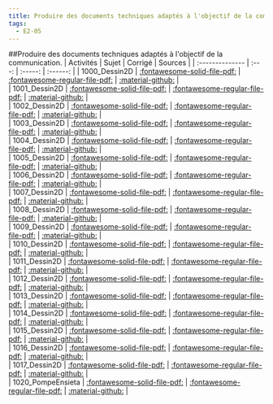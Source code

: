 ```yaml
---
title: Produire des documents techniques adaptés à l'objectif de la communication. 
tags:
  - E2-05
---
```

[comment]: <> (Généré automatiquement par make_all_activitess.py, creation_fichiers_activites)

##Produire des documents techniques adaptés à l'objectif de la communication. 
| Activités | Sujet | Corrigé | Sources  | 
| :-------------- | :---: | :-----: | :------: | 
| 1000_Dessin2D | [:fontawesome-solid-file-pdf:](http://xpessoles-cpge.fr/pdf/E2_05_1000_Dessin2D_Sujet.pdf) | [:fontawesome-regular-file-pdf:](http://xpessoles-cpge.fr/pdf/E2_05_1000_Dessin2D_Corrige.pdf) | [:material-github:](https://github.com/xpessoles/ExercicesCompetences/tree/main/E2_ProduireInformation/E2_05_Dessin2D/1000_Dessin2D) |  
| 1001_Dessin2D | [:fontawesome-solid-file-pdf:](http://xpessoles-cpge.fr/pdf/E2_05_1001_Dessin2D_Sujet.pdf) | [:fontawesome-regular-file-pdf:](http://xpessoles-cpge.fr/pdf/E2_05_1001_Dessin2D_Corrige.pdf) | [:material-github:](https://github.com/xpessoles/ExercicesCompetences/tree/main/E2_ProduireInformation/E2_05_Dessin2D/1001_Dessin2D) |  
| 1002_Dessin2D | [:fontawesome-solid-file-pdf:](http://xpessoles-cpge.fr/pdf/E2_05_1002_Dessin2D_Sujet.pdf) | [:fontawesome-regular-file-pdf:](http://xpessoles-cpge.fr/pdf/E2_05_1002_Dessin2D_Corrige.pdf) | [:material-github:](https://github.com/xpessoles/ExercicesCompetences/tree/main/E2_ProduireInformation/E2_05_Dessin2D/1002_Dessin2D) |  
| 1003_Dessin2D | [:fontawesome-solid-file-pdf:](http://xpessoles-cpge.fr/pdf/E2_05_1003_Dessin2D_Sujet.pdf) | [:fontawesome-regular-file-pdf:](http://xpessoles-cpge.fr/pdf/E2_05_1003_Dessin2D_Corrige.pdf) | [:material-github:](https://github.com/xpessoles/ExercicesCompetences/tree/main/E2_ProduireInformation/E2_05_Dessin2D/1003_Dessin2D) |  
| 1004_Dessin2D | [:fontawesome-solid-file-pdf:](http://xpessoles-cpge.fr/pdf/E2_05_1004_Dessin2D_Sujet.pdf) | [:fontawesome-regular-file-pdf:](http://xpessoles-cpge.fr/pdf/E2_05_1004_Dessin2D_Corrige.pdf) | [:material-github:](https://github.com/xpessoles/ExercicesCompetences/tree/main/E2_ProduireInformation/E2_05_Dessin2D/1004_Dessin2D) |  
| 1005_Dessin2D | [:fontawesome-solid-file-pdf:](http://xpessoles-cpge.fr/pdf/E2_05_1005_Dessin2D_Sujet.pdf) | [:fontawesome-regular-file-pdf:](http://xpessoles-cpge.fr/pdf/E2_05_1005_Dessin2D_Corrige.pdf) | [:material-github:](https://github.com/xpessoles/ExercicesCompetences/tree/main/E2_ProduireInformation/E2_05_Dessin2D/1005_Dessin2D) |  
| 1006_Dessin2D | [:fontawesome-solid-file-pdf:](http://xpessoles-cpge.fr/pdf/E2_05_1006_Dessin2D_Sujet.pdf) | [:fontawesome-regular-file-pdf:](http://xpessoles-cpge.fr/pdf/E2_05_1006_Dessin2D_Corrige.pdf) | [:material-github:](https://github.com/xpessoles/ExercicesCompetences/tree/main/E2_ProduireInformation/E2_05_Dessin2D/1006_Dessin2D) |  
| 1007_Dessin2D | [:fontawesome-solid-file-pdf:](http://xpessoles-cpge.fr/pdf/E2_05_1007_Dessin2D_Sujet.pdf) | [:fontawesome-regular-file-pdf:](http://xpessoles-cpge.fr/pdf/E2_05_1007_Dessin2D_Corrige.pdf) | [:material-github:](https://github.com/xpessoles/ExercicesCompetences/tree/main/E2_ProduireInformation/E2_05_Dessin2D/1007_Dessin2D) |  
| 1008_Dessin2D | [:fontawesome-solid-file-pdf:](http://xpessoles-cpge.fr/pdf/E2_05_1008_Dessin2D_Sujet.pdf) | [:fontawesome-regular-file-pdf:](http://xpessoles-cpge.fr/pdf/E2_05_1008_Dessin2D_Corrige.pdf) | [:material-github:](https://github.com/xpessoles/ExercicesCompetences/tree/main/E2_ProduireInformation/E2_05_Dessin2D/1008_Dessin2D) |  
| 1009_Dessin2D | [:fontawesome-solid-file-pdf:](http://xpessoles-cpge.fr/pdf/E2_05_1009_Dessin2D_Sujet.pdf) | [:fontawesome-regular-file-pdf:](http://xpessoles-cpge.fr/pdf/E2_05_1009_Dessin2D_Corrige.pdf) | [:material-github:](https://github.com/xpessoles/ExercicesCompetences/tree/main/E2_ProduireInformation/E2_05_Dessin2D/1009_Dessin2D) |  
| 1010_Dessin2D | [:fontawesome-solid-file-pdf:](http://xpessoles-cpge.fr/pdf/E2_05_1010_Dessin2D_Sujet.pdf) | [:fontawesome-regular-file-pdf:](http://xpessoles-cpge.fr/pdf/E2_05_1010_Dessin2D_Corrige.pdf) | [:material-github:](https://github.com/xpessoles/ExercicesCompetences/tree/main/E2_ProduireInformation/E2_05_Dessin2D/1010_Dessin2D) |  
| 1011_Dessin2D | [:fontawesome-solid-file-pdf:](http://xpessoles-cpge.fr/pdf/E2_05_1011_Dessin2D_Sujet.pdf) | [:fontawesome-regular-file-pdf:](http://xpessoles-cpge.fr/pdf/E2_05_1011_Dessin2D_Corrige.pdf) | [:material-github:](https://github.com/xpessoles/ExercicesCompetences/tree/main/E2_ProduireInformation/E2_05_Dessin2D/1011_Dessin2D) |  
| 1012_Dessin2D | [:fontawesome-solid-file-pdf:](http://xpessoles-cpge.fr/pdf/E2_05_1012_Dessin2D_Sujet.pdf) | [:fontawesome-regular-file-pdf:](http://xpessoles-cpge.fr/pdf/E2_05_1012_Dessin2D_Corrige.pdf) | [:material-github:](https://github.com/xpessoles/ExercicesCompetences/tree/main/E2_ProduireInformation/E2_05_Dessin2D/1012_Dessin2D) |  
| 1013_Dessin2D | [:fontawesome-solid-file-pdf:](http://xpessoles-cpge.fr/pdf/E2_05_1013_Dessin2D_Sujet.pdf) | [:fontawesome-regular-file-pdf:](http://xpessoles-cpge.fr/pdf/E2_05_1013_Dessin2D_Corrige.pdf) | [:material-github:](https://github.com/xpessoles/ExercicesCompetences/tree/main/E2_ProduireInformation/E2_05_Dessin2D/1013_Dessin2D) |  
| 1014_Dessin2D | [:fontawesome-solid-file-pdf:](http://xpessoles-cpge.fr/pdf/E2_05_1014_Dessin2D_Sujet.pdf) | [:fontawesome-regular-file-pdf:](http://xpessoles-cpge.fr/pdf/E2_05_1014_Dessin2D_Corrige.pdf) | [:material-github:](https://github.com/xpessoles/ExercicesCompetences/tree/main/E2_ProduireInformation/E2_05_Dessin2D/1014_Dessin2D) |  
| 1015_Dessin2D | [:fontawesome-solid-file-pdf:](http://xpessoles-cpge.fr/pdf/E2_05_1015_Dessin2D_Sujet.pdf) | [:fontawesome-regular-file-pdf:](http://xpessoles-cpge.fr/pdf/E2_05_1015_Dessin2D_Corrige.pdf) | [:material-github:](https://github.com/xpessoles/ExercicesCompetences/tree/main/E2_ProduireInformation/E2_05_Dessin2D/1015_Dessin2D) |  
| 1016_Dessin2D | [:fontawesome-solid-file-pdf:](http://xpessoles-cpge.fr/pdf/E2_05_1016_Dessin2D_Sujet.pdf) | [:fontawesome-regular-file-pdf:](http://xpessoles-cpge.fr/pdf/E2_05_1016_Dessin2D_Corrige.pdf) | [:material-github:](https://github.com/xpessoles/ExercicesCompetences/tree/main/E2_ProduireInformation/E2_05_Dessin2D/1016_Dessin2D) |  
| 1017_Dessin2D | [:fontawesome-solid-file-pdf:](http://xpessoles-cpge.fr/pdf/E2_05_1017_Dessin2D_Sujet.pdf) | [:fontawesome-regular-file-pdf:](http://xpessoles-cpge.fr/pdf/E2_05_1017_Dessin2D_Corrige.pdf) | [:material-github:](https://github.com/xpessoles/ExercicesCompetences/tree/main/E2_ProduireInformation/E2_05_Dessin2D/1017_Dessin2D) |  
| 1020_PompeEnsieta | [:fontawesome-solid-file-pdf:](http://xpessoles-cpge.fr/pdf/E2_05_1020_PompeEnsieta_Sujet.pdf) | [:fontawesome-regular-file-pdf:](http://xpessoles-cpge.fr/pdf/E2_05_1020_PompeEnsieta_Corrige.pdf) | [:material-github:](https://github.com/xpessoles/ExercicesCompetences/tree/main/E2_ProduireInformation/E2_05_Dessin2D/1020_PompeEnsieta) |  

